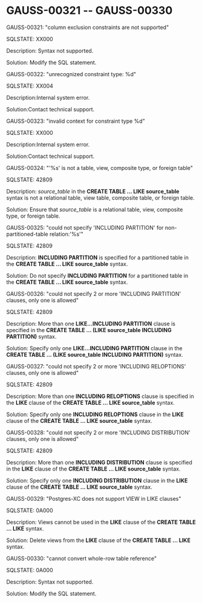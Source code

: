 # GAUSS-00321 -- GAUSS-00330<a name="EN-US_TOPIC_0302073342"></a>

GAUSS-00321: "column exclusion constraints are not supported"

SQLSTATE: XX000

Description: Syntax not supported.

Solution: Modify the SQL statement.

GAUSS-00322: "unrecognized constraint type: %d"

SQLSTATE: XX004

Description:Internal system error.

Solution:Contact technical support.

GAUSS-00323: "invalid context for constraint type %d"

SQLSTATE: XX000

Description:Internal system error.

Solution:Contact technical support.

GAUSS-00324: "'%s' is not a table, view, composite type, or foreign table"

SQLSTATE: 42809

Description:  _source\_table_  in the  **CREATE TABLE ... LIKE source\_table**  syntax is not a relational table, view table, composite table, or foreign table.

Solution: Ensure that  _source\_table_  is a relational table, view, composite type, or foreign table.

GAUSS-00325: "could not specify 'INCLUDING PARTITION' for non-partitioned-table relation:'%s'"

SQLSTATE: 42809

Description:  **INCLUDING PARTITION**  is specified for a partitioned table in the  **CREATE TABLE ... LIKE source\_table**  syntax.

Solution: Do not specify  **INCLUDING PARTITION**  for a partitioned table in the  **CREATE TABLE ... LIKE source\_table**  syntax.

GAUSS-00326: "could not specify 2 or more 'INCLUDING PARTITION' clauses, only one is allowed"

SQLSTATE: 42809

Description: More than one  **LIKE...INCLUDING PARTITION**  clause is specified in the  **CREATE TABLE ... \(LIKE source\_table INCLUDING PARTITION\)**  syntax.

Solution: Specify only one  **LIKE...INCLUDING PARTITION**  clause in the  **CREATE TABLE ... \(LIKE source\_table INCLUDING PARTITION\)**  syntax.

GAUSS-00327: "could not specify 2 or more 'INCLUDING RELOPTIONS' clauses, only one is allowed"

SQLSTATE: 42809

Description: More than one  **INCLUDING RELOPTIONS**  clause is specified in the  **LIKE**  clause of the  **CREATE TABLE ... LIKE source\_table**  syntax.

Solution: Specify only one  **INCLUDING RELOPTIONS**  clause in the  **LIKE**  clause of the  **CREATE TABLE ... LIKE source\_table**  syntax.

GAUSS-00328: "could not specify 2 or more 'INCLUDING DISTRIBUTION' clauses, only one is allowed"

SQLSTATE: 42809

Description: More than one  **INCLUDING DISTRIBUTION**  clause is specified in the  **LIKE**  clause of the  **CREATE TABLE ... LIKE source\_table**  syntax.

Solution: Specify only one  **INCLUDING DISTRIBUTION**  clause in the  **LIKE**  clause of the  **CREATE TABLE ... LIKE source\_table**  syntax.

GAUSS-00329: "Postgres-XC does not support VIEW in LIKE clauses"

SQLSTATE: 0A000

Description: Views cannot be used in the  **LIKE**  clause of the  **CREATE TABLE ... LIKE**  syntax.

Solution: Delete views from the  **LIKE**  clause of the  **CREATE TABLE ... LIKE**  syntax.

GAUSS-00330: "cannot convert whole-row table reference"

SQLSTATE: 0A000

Description: Syntax not supported.

Solution: Modify the SQL statement.

